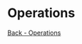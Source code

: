 ﻿# Operations

<div style="display: flex; justify-content: left">
  <a href="./7.Compositions.md">Back - Operations</a>
</div>